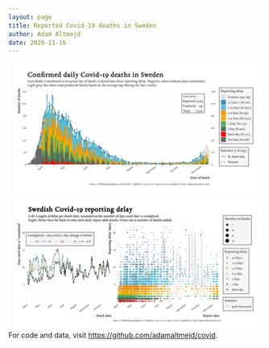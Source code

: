 ```yaml
---
layout: page
title: Reported Covid-19 deaths in Sweden
author: Adam Altmejd
date: 2020-11-16
---
```


![Graph of Swedish Covid-19 deaths with reporting delay.](deaths_lag_sweden_2020-11-16.png "Swedish Covid-19 deaths.")
![Graph of Swedish Covid-19 reporting delay in daily deaths.](lag_trend_sweden_2020-11-16.png "Trend in Swedish Covid-19 mortality reporting delay.")
For code and data, visit <https://github.com/adamaltmejd/covid>.
